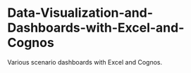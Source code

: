 # Data-Visualization-and-Dashboards-with-Excel-and-Cognos
Various scenario dashboards with Excel and Cognos.
